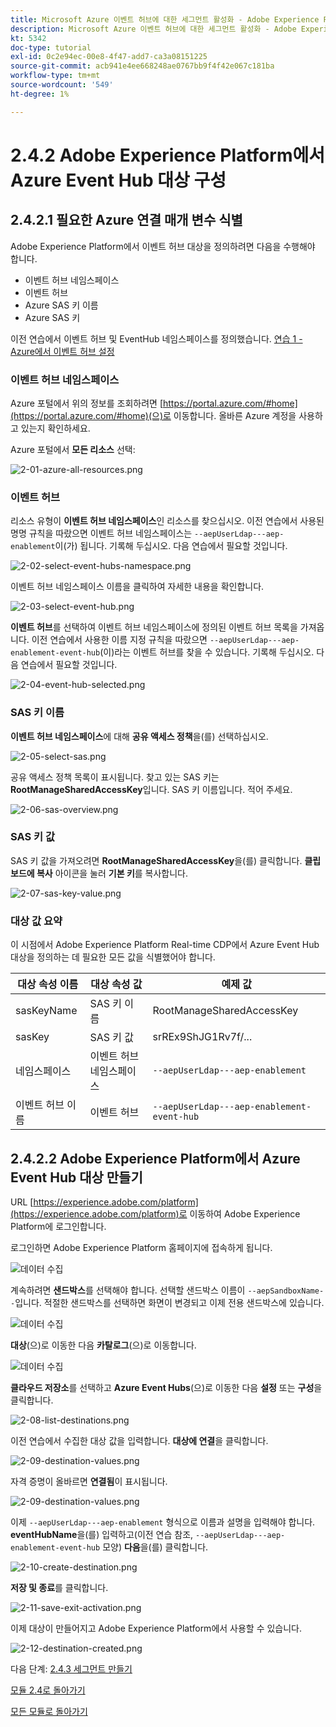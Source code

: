 ```yaml
---
title: Microsoft Azure 이벤트 허브에 대한 세그먼트 활성화 - Adobe Experience Platform에서 이벤트 허브 RTCDP 대상 설정
description: Microsoft Azure 이벤트 허브에 대한 세그먼트 활성화 - Adobe Experience Platform에서 이벤트 허브 RTCDP 대상 설정
kt: 5342
doc-type: tutorial
exl-id: 0c2e94ec-00e8-4f47-add7-ca3a08151225
source-git-commit: acb941e4ee668248ae0767bb9f4f42e067c181ba
workflow-type: tm+mt
source-wordcount: '549'
ht-degree: 1%

---
```


# 2.4.2 Adobe Experience Platform에서 Azure Event Hub 대상 구성

## 2.4.2.1 필요한 Azure 연결 매개 변수 식별

Adobe Experience Platform에서 이벤트 허브 대상을 정의하려면 다음을 수행해야 합니다.

- 이벤트 허브 네임스페이스
- 이벤트 허브
- Azure SAS 키 이름
- Azure SAS 키

이전 연습에서 이벤트 허브 및 EventHub 네임스페이스를 정의했습니다. [연습 1 - Azure에서 이벤트 허브 설정](./ex1.md)

### 이벤트 허브 네임스페이스

Azure 포털에서 위의 정보를 조회하려면 [https://portal.azure.com/#home](https://portal.azure.com/#home)(으)로 이동합니다. 올바른 Azure 계정을 사용하고 있는지 확인하세요.

Azure 포털에서 **모든 리소스** 선택:

![2-01-azure-all-resources.png](./images/2-01-azure-all-resources.png)

### 이벤트 허브

리소스 유형이 **이벤트 허브 네임스페이스**&#x200B;인 리소스를 찾으십시오. 이전 연습에서 사용된 명명 규칙을 따랐으면 이벤트 허브 네임스페이스는 `--aepUserLdap---aep-enablement`이(가) 됩니다. 기록해 두십시오. 다음 연습에서 필요할 것입니다.

![2-02-select-event-hubs-namespace.png](./images/2-02-select-event-hubs-namespace.png)

이벤트 허브 네임스페이스 이름을 클릭하여 자세한 내용을 확인합니다.

![2-03-select-event-hub.png](./images/2-03-select-event-hub.png)

**이벤트 허브**&#x200B;를 선택하여 이벤트 허브 네임스페이스에 정의된 이벤트 허브 목록을 가져옵니다. 이전 연습에서 사용한 이름 지정 규칙을 따랐으면 `--aepUserLdap---aep-enablement-event-hub`(이)라는 이벤트 허브를 찾을 수 있습니다. 기록해 두십시오. 다음 연습에서 필요할 것입니다.

![2-04-event-hub-selected.png](./images/2-04-event-hub-selected.png)

### SAS 키 이름

**이벤트 허브 네임스페이스**&#x200B;에 대해 **공유 액세스 정책**&#x200B;을(를) 선택하십시오.

![2-05-select-sas.png](./images/2-05-select-sas.png)

공유 액세스 정책 목록이 표시됩니다. 찾고 있는 SAS 키는 **RootManageSharedAccessKey**&#x200B;입니다. SAS 키 이름입니다. 적어 주세요.

![2-06-sas-overview.png](./images/2-06-sas-overview.png)

### SAS 키 값

SAS 키 값을 가져오려면 **RootManageSharedAccessKey**&#x200B;을(를) 클릭합니다. **클립보드에 복사** 아이콘을 눌러 **기본 키**&#x200B;를 복사합니다.

![2-07-sas-key-value.png](./images/2-07-sas-key-value.png)

### 대상 값 요약

이 시점에서 Adobe Experience Platform Real-time CDP에서 Azure Event Hub 대상을 정의하는 데 필요한 모든 값을 식별했어야 합니다.

| 대상 속성 이름 | 대상 속성 값 | 예제 값 |
|---|---|---|
| sasKeyName | SAS 키 이름 | RootManageSharedAccessKey |
| sasKey | SAS 키 값 | srREx9ShJG1Rv7f/... |
| 네임스페이스 | 이벤트 허브 네임스페이스 | `--aepUserLdap---aep-enablement` |
| 이벤트 허브 이름 | 이벤트 허브 | `--aepUserLdap---aep-enablement-event-hub` |

## 2.4.2.2 Adobe Experience Platform에서 Azure Event Hub 대상 만들기

URL [https://experience.adobe.com/platform](https://experience.adobe.com/platform)로 이동하여 Adobe Experience Platform에 로그인합니다.

로그인하면 Adobe Experience Platform 홈페이지에 접속하게 됩니다.

![데이터 수집](./../../../modules/datacollection/module1.2/images/home.png)

계속하려면 **샌드박스**&#x200B;를 선택해야 합니다. 선택할 샌드박스 이름이 ``--aepSandboxName--``입니다. 적절한 샌드박스를 선택하면 화면이 변경되고 이제 전용 샌드박스에 있습니다.

![데이터 수집](./../../../modules/datacollection/module1.2/images/sb1.png)

**대상**(으)로 이동한 다음 **카탈로그**(으)로 이동합니다.

![데이터 수집](./images/sb2a.png)

**클라우드 저장소**&#x200B;를 선택하고 **Azure Event Hubs**(으)로 이동한 다음 **설정** 또는 **구성**&#x200B;을 클릭합니다.

![2-08-list-destinations.png](./images/2-08-list-destinations.png)

이전 연습에서 수집한 대상 값을 입력합니다. **대상에 연결**&#x200B;을 클릭합니다.

![2-09-destination-values.png](./images/2-09-destination-values.png)

자격 증명이 올바르면 **연결됨**&#x200B;이 표시됩니다.

![2-09-destination-values.png](./images/2-09-destination-valuesa.png)

이제 `--aepUserLdap---aep-enablement` 형식으로 이름과 설명을 입력해야 합니다. **eventHubName**&#x200B;을(를) 입력하고(이전 연습 참조, `--aepUserLdap---aep-enablement-event-hub` 모양) **다음**&#x200B;을(를) 클릭합니다.

![2-10-create-destination.png](./images/2-10-create-destination.png)

**저장 및 종료**&#x200B;를 클릭합니다.

![2-11-save-exit-activation.png](./images/2-11-save-exit-activation.png)

이제 대상이 만들어지고 Adobe Experience Platform에서 사용할 수 있습니다.

![2-12-destination-created.png](./images/2-12-destination-created.png)

다음 단계: [2.4.3 세그먼트 만들기](./ex3.md)

[모듈 2.4로 돌아가기](./segment-activation-microsoft-azure-eventhub.md)

[모든 모듈로 돌아가기](./../../../overview.md)
